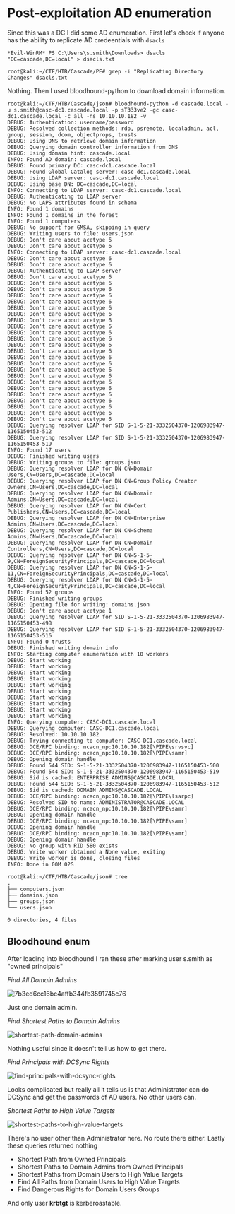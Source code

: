 # Post-exploitation AD enumeration

Since this was a DC I did some AD enumeration. First let's check if anyone has the ability to replicate AD credeentials with `dsacls`

```text
*Evil-WinRM* PS C:\Users\s.smith\Downloads> dsacls "DC=cascade,DC=local" > dsacls.txt

root@kali:~/CTF/HTB/Cascade/PE# grep -i "Replicating Directory Changes" dsacls.txt
```

Nothing. Then I used bloodhound-python to download domain information.

```text
root@kali:~/CTF/HTB/Cascade/json# bloodhound-python -d cascade.local -u s.smith@casc-dc1.cascade.local -p sT333ve2 -gc casc-dc1.cascade.local -c all -ns 10.10.10.182 -v
DEBUG: Authentication: username/password
DEBUG: Resolved collection methods: rdp, psremote, localadmin, acl, group, session, dcom, objectprops, trusts
DEBUG: Using DNS to retrieve domain information
DEBUG: Querying domain controller information from DNS
DEBUG: Using domain hint: cascade.local
INFO: Found AD domain: cascade.local
DEBUG: Found primary DC: casc-dc1.cascade.local
DEBUG: Found Global Catalog server: casc-dc1.cascade.local
DEBUG: Using LDAP server: casc-dc1.cascade.local
DEBUG: Using base DN: DC=cascade,DC=local
INFO: Connecting to LDAP server: casc-dc1.cascade.local
DEBUG: Authenticating to LDAP server
DEBUG: No LAPS attributes found in schema
INFO: Found 1 domains
INFO: Found 1 domains in the forest
INFO: Found 1 computers
DEBUG: No support for GMSA, skipping in query
DEBUG: Writing users to file: users.json
DEBUG: Don't care about acetype 6
DEBUG: Don't care about acetype 6
INFO: Connecting to LDAP server: casc-dc1.cascade.local
DEBUG: Don't care about acetype 6
DEBUG: Don't care about acetype 6
DEBUG: Authenticating to LDAP server
DEBUG: Don't care about acetype 6
DEBUG: Don't care about acetype 6
DEBUG: Don't care about acetype 6
DEBUG: Don't care about acetype 6
DEBUG: Don't care about acetype 6
DEBUG: Don't care about acetype 6
DEBUG: Don't care about acetype 6
DEBUG: Don't care about acetype 6
DEBUG: Don't care about acetype 6
DEBUG: Don't care about acetype 6
DEBUG: Don't care about acetype 6
DEBUG: Don't care about acetype 6
DEBUG: Don't care about acetype 6
DEBUG: Don't care about acetype 6
DEBUG: Don't care about acetype 6
DEBUG: Don't care about acetype 6
DEBUG: Don't care about acetype 6
DEBUG: Don't care about acetype 6
DEBUG: Don't care about acetype 6
DEBUG: Don't care about acetype 6
DEBUG: Don't care about acetype 6
DEBUG: Don't care about acetype 6
DEBUG: Don't care about acetype 6
DEBUG: Don't care about acetype 6
DEBUG: Querying resolver LDAP for SID S-1-5-21-3332504370-1206983947-1165150453-512
DEBUG: Querying resolver LDAP for SID S-1-5-21-3332504370-1206983947-1165150453-519
INFO: Found 17 users
DEBUG: Finished writing users
DEBUG: Writing groups to file: groups.json
DEBUG: Querying resolver LDAP for DN CN=Domain Users,CN=Users,DC=cascade,DC=local
DEBUG: Querying resolver LDAP for DN CN=Group Policy Creator Owners,CN=Users,DC=cascade,DC=local
DEBUG: Querying resolver LDAP for DN CN=Domain Admins,CN=Users,DC=cascade,DC=local
DEBUG: Querying resolver LDAP for DN CN=Cert Publishers,CN=Users,DC=cascade,DC=local
DEBUG: Querying resolver LDAP for DN CN=Enterprise Admins,CN=Users,DC=cascade,DC=local
DEBUG: Querying resolver LDAP for DN CN=Schema Admins,CN=Users,DC=cascade,DC=local
DEBUG: Querying resolver LDAP for DN CN=Domain Controllers,CN=Users,DC=cascade,DC=local
DEBUG: Querying resolver LDAP for DN CN=S-1-5-9,CN=ForeignSecurityPrincipals,DC=cascade,DC=local
DEBUG: Querying resolver LDAP for DN CN=S-1-5-11,CN=ForeignSecurityPrincipals,DC=cascade,DC=local
DEBUG: Querying resolver LDAP for DN CN=S-1-5-4,CN=ForeignSecurityPrincipals,DC=cascade,DC=local
INFO: Found 52 groups
DEBUG: Finished writing groups
DEBUG: Opening file for writing: domains.json
DEBUG: Don't care about acetype 1
DEBUG: Querying resolver LDAP for SID S-1-5-21-3332504370-1206983947-1165150453-498
DEBUG: Querying resolver LDAP for SID S-1-5-21-3332504370-1206983947-1165150453-516
INFO: Found 0 trusts
DEBUG: Finished writing domain info
INFO: Starting computer enumeration with 10 workers
DEBUG: Start working
DEBUG: Start working
DEBUG: Start working
DEBUG: Start working
DEBUG: Start working
DEBUG: Start working
DEBUG: Start working
DEBUG: Start working
DEBUG: Start working
DEBUG: Start working
INFO: Querying computer: CASC-DC1.cascade.local
DEBUG: Querying computer: CASC-DC1.cascade.local
DEBUG: Resolved: 10.10.10.182
DEBUG: Trying connecting to computer: CASC-DC1.cascade.local
DEBUG: DCE/RPC binding: ncacn_np:10.10.10.182[\PIPE\srvsvc]
DEBUG: DCE/RPC binding: ncacn_np:10.10.10.182[\PIPE\samr]
DEBUG: Opening domain handle
DEBUG: Found 544 SID: S-1-5-21-3332504370-1206983947-1165150453-500
DEBUG: Found 544 SID: S-1-5-21-3332504370-1206983947-1165150453-519
DEBUG: Sid is cached: ENTERPRISE ADMINS@CASCADE.LOCAL
DEBUG: Found 544 SID: S-1-5-21-3332504370-1206983947-1165150453-512
DEBUG: Sid is cached: DOMAIN ADMINS@CASCADE.LOCAL
DEBUG: DCE/RPC binding: ncacn_np:10.10.10.182[\PIPE\lsarpc]
DEBUG: Resolved SID to name: ADMINISTRATOR@CASCADE.LOCAL
DEBUG: DCE/RPC binding: ncacn_np:10.10.10.182[\PIPE\samr]
DEBUG: Opening domain handle
DEBUG: DCE/RPC binding: ncacn_np:10.10.10.182[\PIPE\samr]
DEBUG: Opening domain handle
DEBUG: DCE/RPC binding: ncacn_np:10.10.10.182[\PIPE\samr]
DEBUG: Opening domain handle
DEBUG: No group with RID 580 exists
DEBUG: Write worker obtained a None value, exiting
DEBUG: Write worker is done, closing files
INFO: Done in 00M 02S

root@kali:~/CTF/HTB/Cascade/json# tree
.
├── computers.json
├── domains.json
├── groups.json
└── users.json

0 directories, 4 files
```

## Bloodhound enum

After loading into bloodhound I ran these after marking user s.smith as "owned principals"

*Find All Domain Admins*

![7b3ed6cc16bc4affb344fb3591745c76](./Pics/7b3ed6cc16bc4affb344fb3591745c76.png)

Just one domain admin.

*Find Shortest Paths to Domain Admins*

![shortest-path-domain-admins](./Pics/8c020e7afb6a4297ae36d95a80a54dc1.png)

Nothing useful since it doesn't tell us how to get there.

*Find Principals with DCSync Rights* 

![find-principals-with-dcsync-rights](./Pics/5e36999193484a169091c7c9e2fdbacb.png)

Looks complicated but really all it tells us is that Administrator can do DCSync and get the passwords of AD users. No other users can.

*Shortest Paths to High Value Targets*

![shortest-paths-to-high-value-targets](./Pics/51d85e4cf8b44be0a44e0b9c2690b10f.png)

There's no user other than Administrator here. No route there either. Lastly these queries returned nothing

- Shortest Path from Owned Principals
- Shortest Paths to Domain Admins from Owned Principals
- Shortest Paths from Domain Users to High Value Targets
- Find All Paths from Domain Users to High Value Targets
- Find Dangerous Rights for Domain Users Groups

And only user **krbtgt** is kerberoastable.